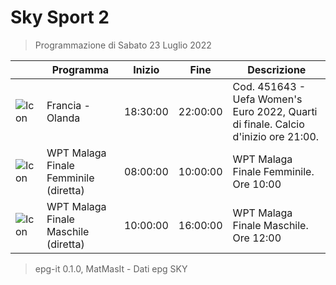 # Sky Sport 2
> Programmazione di Sabato 23 Luglio 2022

||Programma|Inizio|Fine|Descrizione|
|---|---|---|---|---|
|![Icon](https://guidatv.sky.it/uuid/3e2e6e01-8d2d-4415-b2fb-0af8da5585b3/cover?md5ChecksumParam=17331c4c161274f3a0656ba5ff798fd1)|Francia - Olanda|18:30:00|22:00:00|Cod. 451643 - Uefa Women&#039;s Euro 2022, Quarti di finale. Calcio d&#039;inizio ore 21:00.
|![Icon](https://guidatv.sky.it/uuid/61f758b4-7772-42cd-a128-c35340efdc73/cover?md5ChecksumParam=5fc8fa600bcff3d8007b786dc8925943)|WPT Malaga Finale Femminile (diretta)|08:00:00|10:00:00|WPT Malaga Finale Femminile. Ore 10:00
|![Icon](https://guidatv.sky.it/uuid/ccd93ac7-8585-472f-8420-ebc0e6c8b9f6/cover?md5ChecksumParam=1468e6885712f4e3245a7a434a61fb78)|WPT Malaga Finale Maschile (diretta)|10:00:00|16:00:00|WPT Malaga Finale Maschile. Ore 12:00



 > epg-it 0.1.0, MatMasIt - Dati epg SKY